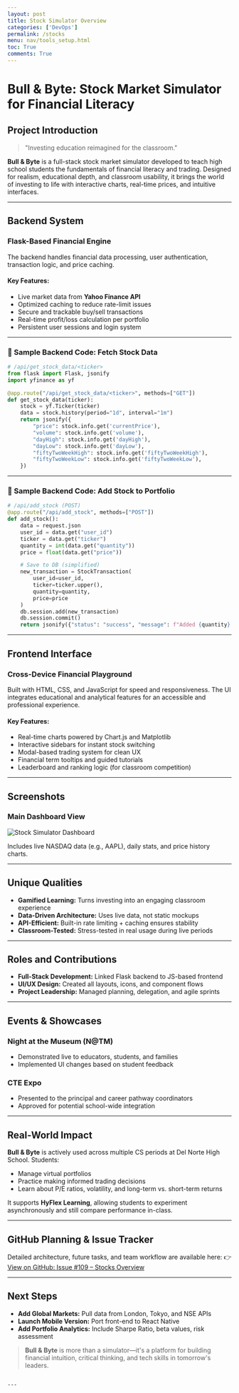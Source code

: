 ```yaml
---
layout: post
title: Stock Simulator Overview
categories: ['DevOps']
permalink: /stocks
menu: nav/tools_setup.html
toc: True
comments: True
---
```


# Bull & Byte: Stock Market Simulator for Financial Literacy



## Project Introduction

> "Investing education reimagined for the classroom."

**Bull & Byte** is a full-stack stock market simulator developed to teach high school students the fundamentals of financial literacy and trading. Designed for realism, educational depth, and classroom usability, it brings the world of investing to life with interactive charts, real-time prices, and intuitive interfaces.

---

## Backend System

### Flask-Based Financial Engine

The backend handles financial data processing, user authentication, transaction logic, and price caching.

#### Key Features:
- Live market data from **Yahoo Finance API**  
- Optimized caching to reduce rate-limit issues  
- Secure and trackable buy/sell transactions  
- Real-time profit/loss calculation per portfolio  
- Persistent user sessions and login system

---

### 📌 Sample Backend Code: Fetch Stock Data

```python
# /api/get_stock_data/<ticker>
from flask import Flask, jsonify
import yfinance as yf

@app.route("/api/get_stock_data/<ticker>", methods=["GET"])
def get_stock_data(ticker):
    stock = yf.Ticker(ticker)
    data = stock.history(period="1d", interval="1m")
    return jsonify({
        "price": stock.info.get('currentPrice'),
        "volume": stock.info.get('volume'),
        "dayHigh": stock.info.get('dayHigh'),
        "dayLow": stock.info.get('dayLow'),
        "fiftyTwoWeekHigh": stock.info.get('fiftyTwoWeekHigh'),
        "fiftyTwoWeekLow": stock.info.get('fiftyTwoWeekLow'),
    })
````

---

### 📌 Sample Backend Code: Add Stock to Portfolio

```python
# /api/add_stock (POST)
@app.route("/api/add_stock", methods=["POST"])
def add_stock():
    data = request.json
    user_id = data.get("user_id")
    ticker = data.get("ticker")
    quantity = int(data.get("quantity"))
    price = float(data.get("price"))

    # Save to DB (simplified)
    new_transaction = StockTransaction(
        user_id=user_id,
        ticker=ticker.upper(),
        quantity=quantity,
        price=price
    )
    db.session.add(new_transaction)
    db.session.commit()
    return jsonify({"status": "success", "message": f"Added {quantity} shares of {ticker}."})
```

---

## Frontend Interface

### Cross-Device Financial Playground

Built with HTML, CSS, and JavaScript for speed and responsiveness. The UI integrates educational and analytical features for an accessible and professional experience.

#### Key Features:

* Real-time charts powered by Chart.js and Matplotlib
* Interactive sidebars for instant stock switching
* Modal-based trading system for clean UX
* Financial term tooltips and guided tutorials
* Leaderboard and ranking logic (for classroom competition)

---

## Screenshots

### Main Dashboard View

![Stock Simulator Dashboard](../../mnt/data/Screenshot%202025-06-11%20at%2012.12.48%E2%80%AFPM.png)

Includes live NASDAQ data (e.g., AAPL), daily stats, and price history charts.

---

## Unique Qualities

* **Gamified Learning:** Turns investing into an engaging classroom experience
* **Data-Driven Architecture:** Uses live data, not static mockups
* **API-Efficient:** Built-in rate limiting + caching ensures stability
* **Classroom-Tested:** Stress-tested in real usage during live periods

---

## Roles and Contributions

* **Full-Stack Development:** Linked Flask backend to JS-based frontend
* **UI/UX Design:** Created all layouts, icons, and component flows
* **Project Leadership:** Managed planning, delegation, and agile sprints

---

## Events & Showcases

### Night at the Museum (N\@TM)

* Demonstrated live to educators, students, and families
* Implemented UI changes based on student feedback

### CTE Expo

* Presented to the principal and career pathway coordinators
* Approved for potential school-wide integration

---

## Real-World Impact

**Bull & Byte** is actively used across multiple CS periods at Del Norte High School. Students:

* Manage virtual portfolios
* Practice making informed trading decisions
* Learn about P/E ratios, volatility, and long-term vs. short-term returns

It supports **HyFlex Learning**, allowing students to experiment asynchronously and still compare performance in-class.

---

## GitHub Planning & Issue Tracker

Detailed architecture, future tasks, and team workflow are available here:
👉 [View on GitHub: Issue #109 – Stocks Overview](https://github.com/CSA-Coders-2025/Planning-Repository-Issue-House-/issues/109)

---

## Next Steps

* **Add Global Markets:** Pull data from London, Tokyo, and NSE APIs
* **Launch Mobile Version:** Port front-end to React Native
* **Add Portfolio Analytics:** Include Sharpe Ratio, beta values, risk assessment

> **Bull & Byte** is more than a simulator—it's a platform for building financial intuition, critical thinking, and tech skills in tomorrow's leaders.

```

---


